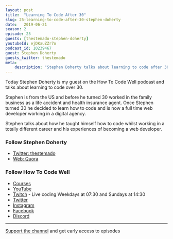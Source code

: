 ```yaml
---
layout: post
title:  "Learning To Code After 30"
slug: 25-learning-to-code-after-30-stephen-doherty
date:   2019-06-21
season: 2
episode: 25
guests: [thestemado-stephen-doherty]
youtubeId: ejDKauZZr7o
podcast_id: 10239467
guest: Stephen Doherty
guests_twitter: thestemado
meta:
    description: "Stephen Doherty talks about learning to code after 30 in this How To Code Well podcast"
---
```


Today Stephen Doherty is my guest on the How To Code Well podcast and talks about learning to code over 30.

Stephen is from the US and before he turned 30 worked in the family business as a life accident and  health insurance agent.  Once Stephen turned 30 he decided to learn how to code and is now a full time web developer working in a digital agency. 

Stephen talks about how he taught himself how to code whilst working in a totally different career and his experiences of becoming a web developer.

### Follow Stephen Doherty
- [Twitter: thestemado](https://twitter.com/thestemado)
- [Web: Quora](https://www.quora.com/topic/Source-Code)

### Follow How To Code Well
- [Courses](http://howtocodewell.net)
- [YouTube](http://youtube.com/howtocodewell)
- [Twitch](http://twitch.tv/howtocodewell) - Live coding Weekdays at 07:30 and Sundays at 14:30
- [Twitter](https://twitter.com/howtocodewell)
- [Instagram](http://instagram.com/howtocodewell/)
- [Facebook](http://facebook.com/howtocodewell/)
- [Discord](http://howtocodewell.net/discord)

-------------------------------

[Support the channel](https://www.patreon.com/howToCodeWell) and get early access to episodes
